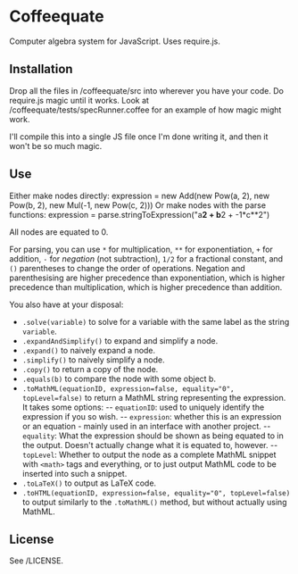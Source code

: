 Coffeequate
===========

Computer algebra system for JavaScript. Uses require.js.

## Installation
Drop all the files in /coffeequate/src into wherever you have your code. Do require.js magic until it works.
Look at /coffeequate/tests/specRunner.coffee for an example of how magic might work.

I'll compile this into a single JS file once I'm done writing it, and then it won't be so much magic.

## Use
Either make nodes directly:
    expression = new Add(new Pow(a, 2), new Pow(b, 2), new Mul(-1, new Pow(c, 2)))
Or make nodes with the parse functions:
	expression = parse.stringToExpression("a**2 + b**2 + -1*c**2")

All nodes are equated to 0.

For parsing, you can use `*` for multiplication, `**` for exponentiation, `+` for addition, `-` for *negation* (not subtraction), `1/2` for a fractional constant, and `()` parentheses to change the order of operations. Negation and parenthesising are higher precedence than exponentiation, which is higher precedence than multiplication, which is higher precedence than addition.

You also have at your disposal:

- `.solve(variable)` to solve for a variable with the same label as the string `variable`.
- `.expandAndSimplify()` to expand and simplify a node.
- `.expand()` to naively expand a node.
- `.simplify()` to naively simplify a node.
- `.copy()` to return a copy of the node.
- `.equals(b)` to compare the node with some object b.
- `.toMathML(equationID, expression=false, equality="0", topLevel=false)` to return a MathML string representing the expression. It takes some options:
-- `equationID`: used to uniquely identify the expression if you so wish.
-- `expression`: whether this is an expression or an equation - mainly used in an interface with another project.
-- `equality`: What the expression should be shown as being equated to in the output. Doesn't actually change what it is equated to, however.
-- `topLevel`: Whether to output the node as a complete MathML snippet with `<math>` tags and everything, or to just output MathML code to be inserted into such a snippet.
- `.toLaTeX()` to output as LaTeX code.
- `.toHTML(equationID, expression=false, equality="0", topLevel=false)` to output similarly to the `.toMathML()` method, but without actually using MathML.

## License
See /LICENSE.